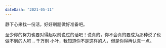 ```yaml
---
dateDash: "2021-05-11"
---
```


静下心来找一份活，好好刷题做好准备吧。

至少你的努力也要对得起以前说过的话吧！说真的，你不会真的要成为那种说了也做不到的人吧 .. 千万别 小叶，我知道你不是这样的人，但是你得再认真一点。